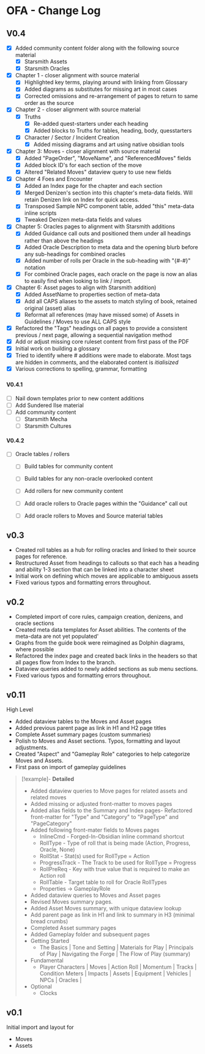 # OFA - Change Log

## V0.4
- [x] Added community content folder along with the following source material
	- [x] Starsmith Assets
	- [x] Starsmith Oracles
- [x] Chapter 1 - closer alignment with source material
	- [x] Highlighted key terms, playing around with linking from Glossary
	- [x] Added diagrams as substitutes for missing art in most cases
	- [x] Corrected omissions and re-arrangement of pages to return to same order as the source
- [x] Chapter 2 - closer alignment with source material
	- [x] Truths
		- [x] Re-added quest-starters under each heading
		- [x] Added blocks to Truths for tables, heading, body, quesstarters
	- [x] Character / Sector / Incident Creation
		- [x] Added missing diagrams and art using native obsidian tools
- [x] Chapter 3: Moves - closer alignment with source material
	- [x] Added "PageOrder", "MoveName", and "ReferencedMoves" fields
	- [x] Added block ID's for each section of the move
	- [x] Altered "Related Moves" dataview query to use new fields
- [x] Chapter 4 Foes and Encounter
	- [x] Added an Index page for the chapter and each section
	- [x] Merged Denizen's section into this chapter's meta-data fields. Will retain Denizen link on Index for quick access.
	- [x] Transposed Sample NPC component table, added "this" meta-data inline scripts
	- [x] Tweaked Denizen meta-data fields and values
- [x] Chapter 5: Oracles pages to alignment with Starsmith additions
	- [x] Added Guidance call outs and positioned them under all headings rather than above the headings
	- [x] Added Oracle Description to meta data and the opening blurb before any sub-headings for combined oracles
	- [x] Added number of rolls per Oracle in the sub-heading with "{#-#}" notation
	- [x] For combined Oracle pages, each oracle on the page is now an alias to easily find when looking to link / import.
- [x] Chapter 6: Asset pages to align with Starsmith addition)
	- [x] Added AssetName to properties section of meta-data
	- [x] Add all CAPS aliases to the assets to match styling of book, retained original (asset) alias
	- [x] Reformat all references (may have missed some) of Assets in Guidelines / Moves to use ALL CAPS style
- [x] Refactored the "Tags" headings on all pages to provide a consistent previous / next page, allowing a sequential navigation method
- [x] Add or adjust missing core ruleset content from first pass of the PDF
- [x] Initial work on building a glossary
- [x] Tried to identify where # additions were made to elaborate. Most tags are hidden in comments, and the elaborated content is _itialisized_
- [x] Various corrections to spelling, grammar, formatting

###
#### V0.4.1
- [ ] Nail down templates prior to new content additions
- [ ] Add Sundered Ilse material
- [ ] Add community content
	- [ ] Starsmith Mecha
	- [ ] Starsmith Cultures

#### V0.4.2
- [ ] Oracle tables / rollers
	- [ ] Build tables for community content
	- [ ] Build tables for any non-oracle overlooked content
	- [ ] Add rollers for new community content
	- [ ] Add oracle rollers to Oracle pages within the "Guidance" call out
	- [ ] Add oracle rollers to Moves and Source material tables


## v0.3
- Created roll tables as a hub for rolling oracles and linked to their source pages for reference.
- Restructured Asset from headings to callouts so that each has a heading and ability 1-3 section that can be linked into a character sheet
- Initial work on defining which moves are applicable to ambiguous assets
- Fixed various typos and formatting errors throughout.

## v0.2
- Completed import of core rules, campaign creation, denizens, and oracle sections
- Created meta data templates for Asset abilities. The contents of the meta-data are not yet populated'
- Graphs from the guide book were reimagined as Dolphin diagrams, where possible
- Refactored the index page and created back links in the headers so that all pages flow from Index to the branch.
- Dataview queries added to newly added sections as sub menu sections.
- Fixed various typos and formatting errors throughout.

## v0.11
High Level
- Added dataview tables to the Moves and Asset pages
- Added previous parent page as link in H1 and H2 page titles
- Complete Asset summary pages (custom summaries)
- Polish to Moves and Asset sections. Typos, formatting and layout adjustments.
- Created "Aspect" and "Gameplay Role" categories to help categorize Moves and Assets.
- First pass on import of gameplay guidelines

> [!example]- **Detailed**
> - Added dataview queries to Move pages for related assets and related moves
> - Added missing or adjusted front-matter to moves pages
> - Added alias fields to the Summary and Index pages- Refactored front-matter for "Type" and "Category" to "PageType" and "PageCategory"
> - Added following front-mater fields to Moves pages
> 	- InlineCmd - Forged-In-Obsidian inline command shortcut
> 	- RollType - Type of roll that is being made (Action, Progress, Oracle, None)
> 	- RollStat - Stat(s) used for RollType = Action
> 	- ProgressTrack - The Track to be used for RollType = Progress
> 	- RollPreReq - Key with true value that is required to make an Action roll
> 	- RollTable - Target table to roll for Oracle RollTypes
> 	- Properties -> GameplayRole
> - Added dataview queries to Moves and Asset pages
> - Revised Moves summary pages.
> - Added Asset Moves summary, with unique dataview lookup
> - Add parent page as link in H1 and link to summary in H3  (minimal bread crumbs)
> - Completed Asset summary pages
> - Added Gameplay folder and subsequent pages
> - Getting Started
> 	- The Basics | Tone and Setting | Materials for Play | Principals of Play | Navigating the Forge | The Flow of Play (summary)
> - Fundamental
> 	- Player Characters | Moves | Action Roll | Momentum | Tracks | Condition Meters | Impacts | Assets | Equipment | Vehicles | NPCs | Oracles | 
> - Optional
> 	- Clocks

## v0.1
Initial import and layout for 
 * Moves
 * Assets